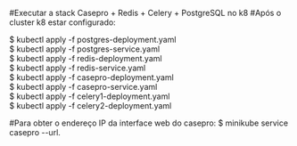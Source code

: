 #Executar a stack Casepro + Redis + Celery + PostgreSQL no k8
#Após o cluster k8 estar configurado:

$ kubectl apply -f postgres-deployment.yaml \
$ kubectl apply -f postgres-service.yaml \
$ kubectl apply -f redis-deployment.yaml \
$ kubectl apply -f redis-service.yaml \
$ kubectl apply -f casepro-deployment.yaml \
$ kubectl apply -f casepro-service.yaml \
$ kubectl apply -f celery1-deployment.yaml \
$ kubectl apply -f celery2-deployment.yaml

#Para obter o endereço IP da interface web do casepro:
$ minikube service casepro --url.
